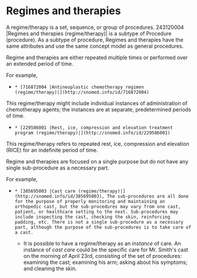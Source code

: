 # Regimes and therapies

A regime/therapy is a set, sequence, or group of procedures. 243120004 |Regimes and therapies (regime/therapy)| is a subtype of Procedure (procedure). As a subtype of procedure, Regimes and therapies have the same attributes and use the same concept model as general procedures. 

Regime and therapies are either repeated multiple times or performed over an extended period of time.

For example,

  *     * [716872004 |Antineoplastic chemotherapy regimen (regime/therapy)|](http://snomed.info/id/716872004)

This regime/therapy might include individual instances of administration of chemotherapy agents; the instances are at separate, predetermined periods of time. 

  *     * [229586001 |Rest, ice, compression and elevation treatment program (regime/therapy)|](http://snomed.info/id/229586001)

This regime/therapy refers to repeated rest, ice, compression and elevation (RICE) for an indefinite period of time.

Regime and therapies are focused on a single purpose but do not have any single sub-procedure as a necessary part. 

For example,

  *     * [385695003 |Cast care (regime/therapy)|](http://snomed.info/id/385695003), The sub-procedures are all done for the purpose of properly monitoring and maintaining an orthopedic cast, but the sub-procedures may vary from one cast, patient, or healthcare setting to the next. Sub-procedures may include inspecting the cast, checking the skin, reinforcing padding, etc. There is not a single sub-procedure as a necessary part, although the purpose of the sub-procedures is to take care of a cast.
    * It is possible to have a regime/therapy as an  _instance_ of care. An instance of  _cast care_ could be the specific care for Mr. Smith's cast on the morning of April 23rd, consisting of the set of procedures: examining the cast; examining his arm; asking about his symptoms; and cleaning the skin.

  

